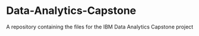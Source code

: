 # Data-Analytics-Capstone
A repository containing the files for the IBM Data Analytics Capstone project
